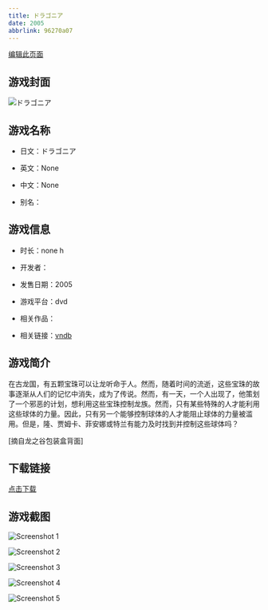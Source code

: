 ```yaml
---
title: ドラゴニア
date: 2005
abbrlink: 96270a07
---
```

[编辑此页面](https://github.com/ACG-3/ADV3-source/blob/main/source/_posts/games/%E3%83%89%E3%83%A9%E3%82%B4%E3%83%8B%E3%82%A2.md)

## 游戏封面

![ドラゴニア](https%3A//pan.timero.xyz/onedrive/img_lib_001/%E3%83%89%E3%83%A9%E3%82%B4%E3%83%8B%E3%82%A2_cover.avif)


## 游戏名称

- 日文：ドラゴニア
- 英文：None
- 中文：None

- 别名：


## 游戏信息

- 时长：none h
- 开发者：
- 发售日期：2005
- 游戏平台：dvd
- 相关作品：

- 相关链接：[vndb](https://vndb.org/v63)


## 游戏简介

在古龙国，有五颗宝珠可以让龙听命于人。然而，随着时间的流逝，这些宝珠的故事逐渐从人们的记忆中消失，成为了传说。然而，有一天，一个人出现了，他策划了一个邪恶的计划，想利用这些宝珠控制龙族。然而，只有某些特殊的人才能利用这些球体的力量。因此，只有另一个能够控制球体的人才能阻止球体的力量被滥用。但是，隆、贾姆卡、菲安娜或特兰有能力及时找到并控制这些球体吗？

[摘自龙之谷包装盒背面]


## 下载链接

[点击下载](https://pan.timero.xyz/onedrive/adv_lib_001/%E3%83%89%E3%83%A9%E3%82%B4%E3%83%8B%E3%82%A2)


## 游戏截图


![Screenshot 1](https%3A//pan.timero.xyz/onedrive/img_lib_001/%E3%83%89%E3%83%A9%E3%82%B4%E3%83%8B%E3%82%A2_Screenshot_1.avif)

![Screenshot 2](https%3A//pan.timero.xyz/onedrive/img_lib_001/%E3%83%89%E3%83%A9%E3%82%B4%E3%83%8B%E3%82%A2_Screenshot_2.avif)

![Screenshot 3](https%3A//pan.timero.xyz/onedrive/img_lib_001/%E3%83%89%E3%83%A9%E3%82%B4%E3%83%8B%E3%82%A2_Screenshot_3.avif)

![Screenshot 4](https%3A//pan.timero.xyz/onedrive/img_lib_001/%E3%83%89%E3%83%A9%E3%82%B4%E3%83%8B%E3%82%A2_Screenshot_4.avif)

![Screenshot 5](https%3A//pan.timero.xyz/onedrive/img_lib_001/%E3%83%89%E3%83%A9%E3%82%B4%E3%83%8B%E3%82%A2_Screenshot_5.avif)

